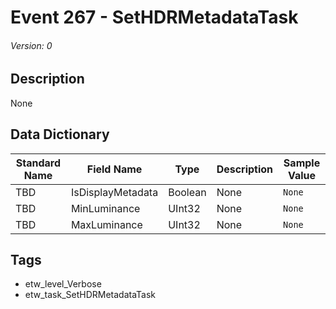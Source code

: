 # Event 267 - SetHDRMetadataTask
###### Version: 0

## Description
None

## Data Dictionary
|Standard Name|Field Name|Type|Description|Sample Value|
|---|---|---|---|---|
|TBD|IsDisplayMetadata|Boolean|None|`None`|
|TBD|MinLuminance|UInt32|None|`None`|
|TBD|MaxLuminance|UInt32|None|`None`|

## Tags
* etw_level_Verbose
* etw_task_SetHDRMetadataTask